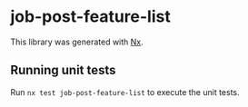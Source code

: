 # job-post-feature-list

This library was generated with [Nx](https://nx.dev).

## Running unit tests

Run `nx test job-post-feature-list` to execute the unit tests.
